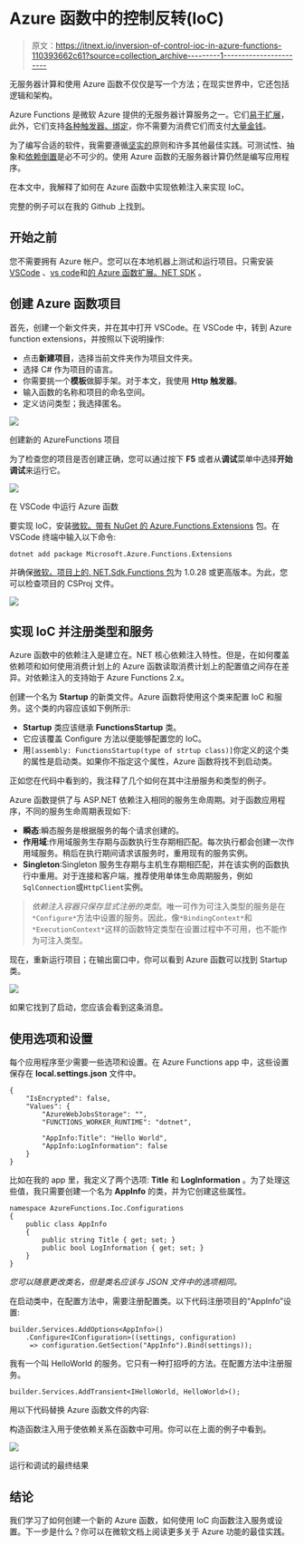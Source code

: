 # Azure 函数中的控制反转(IoC)

> 原文：<https://itnext.io/inversion-of-control-ioc-in-azure-functions-110393662c61?source=collection_archive---------1----------------------->

无服务器计算和使用 Azure 函数不仅仅是写一个方法；在现实世界中，它还包括逻辑和架构。

Azure Functions 是微软 Azure 提供的无服务器计算服务之一。它们[易于扩展](https://docs.microsoft.com/en-us/azure/azure-functions/functions-scale)，此外，它们支持[各种触发器、绑定](https://docs.microsoft.com/en-us/azure/azure-functions/functions-triggers-bindings#supported-bindings)，你不需要为消费它们而支付[大量金钱](https://azure.microsoft.com/en-us/pricing/details/functions/)。

为了编写合适的软件，我需要遵循[坚实的](https://en.wikipedia.org/wiki/SOLID)原则和许多其他最佳实践。可测试性、抽象和[依赖倒置](https://docs.microsoft.com/en-us/dotnet/architecture/modern-web-apps-azure/architectural-principles#dependency-inversion)是必不可少的。使用 Azure 函数的无服务器计算仍然是编写应用程序。

在本文中，我解释了如何在 Azure 函数中实现依赖注入来实现 IoC。

完整的例子可以在我的 Github 上找到。

## 开始之前

您不需要拥有 Azure 帐户。您可以在本地机器上测试和运行项目。只需安装 [VSCode](https://code.visualstudio.com/Download) 、[vs code](https://marketplace.visualstudio.com/items?itemName=ms-azuretools.vscode-azurefunctions)和[的 Azure 函数扩展。NET SDK](https://dotnet.microsoft.com/download) 。

## 创建 Azure 函数项目

首先，创建一个新文件夹，并在其中打开 VSCode。在 VSCode 中，转到 Azure function extensions，并按照以下说明操作:

*   点击**新建项目**，选择当前文件夹作为项目文件夹。
*   选择 C# 作为项目的语言。
*   你需要挑一个**模板**做脚手架。对于本文，我使用 **Http 触发器**。
*   输入函数的名称和项目的命名空间。
*   定义访问类型；我选择匿名。

![](img/9d732722b707dfb94302b7fcc731a411.png)

创建新的 AzureFunctions 项目

为了检查您的项目是否创建正确，您可以通过按下 **F5** 或者从**调试**菜单中选择**开始调试**来运行它。

![](img/6a1371f9606d40a81bbe73a375df659b.png)

在 VSCode 中运行 Azure 函数

要实现 IoC，安装[微软。带有 NuGet 的 Azure.Functions.Extensions](https://www.nuget.org/packages/Microsoft.Azure.Functions.Extensions/) 包。在 VSCode 终端中输入以下命令:

```
dotnet add package Microsoft.Azure.Functions.Extensions
```

并确保[微软。项目上的. NET.Sdk.Functions 包](https://www.nuget.org/packages/Microsoft.NET.Sdk.Functions/)为 1.0.28 或更高版本。为此，您可以检查项目的 CSProj 文件。

![](img/4d9870d5fe89a13881ac2bdec7b4bf07.png)

## 实现 IoC 并注册类型和服务

Azure 函数中的依赖注入是建立在。NET 核心依赖注入特性。但是，在如何覆盖依赖项和如何使用消费计划上的 Azure 函数读取消费计划上的配置值之间存在差异。对依赖注入的支持始于 Azure Functions 2.x。

创建一个名为 **Startup** 的新类文件。Azure 函数将使用这个类来配置 IoC 和服务。这个类的内容应该如下例所示:

*   **Startup** 类应该继承 **FunctionsStartup** 类。
*   它应该覆盖 Configure 方法以便能够配置您的 IoC。
*   用`[assembly: FunctionsStartup(type of strtup class)]`你定义的这个类的属性是启动类。如果你不指定这个属性，Azure 函数将找不到启动类。

正如您在代码中看到的，我注释了几个如何在其中注册服务和类型的例子。

Azure 函数提供了与 ASP.NET 依赖注入相同的服务生命周期。对于函数应用程序，不同的服务生命周期表现如下:

*   **瞬态**:瞬态服务是根据服务的每个请求创建的。
*   **作用域**:作用域服务生存期与函数执行生存期相匹配。每次执行都会创建一次作用域服务。稍后在执行期间请求该服务时，重用现有的服务实例。
*   **Singleton**:Singleton 服务生存期与主机生存期相匹配，并在该实例的函数执行中重用。对于连接和客户端，推荐使用单体生命周期服务，例如`SqlConnection`或`HttpClient`实例。

> *依赖注入容器只保存显式注册的类型*。唯一可作为可注入类型的服务是在`*Configure*`方法中设置的服务。因此，像`*BindingContext*`和`*ExecutionContext*`这样的函数特定类型在设置过程中不可用，也不能作为可注入类型。

现在，重新运行项目；在输出窗口中，你可以看到 Azure 函数可以找到 Startup 类。

![](img/377cef3a47732c34e9ae686fda4243ad.png)

如果它找到了启动，您应该会看到这条消息。

## 使用选项和设置

每个应用程序至少需要一些选项和设置。在 Azure Functions app 中，这些设置保存在 **local.settings.json** 文件中。

```
{
    "IsEncrypted": false,
    "Values": {
        "AzureWebJobsStorage": "",
        "FUNCTIONS_WORKER_RUNTIME": "dotnet",

        "AppInfo:Title": "Hello World",
        "AppInfo:LogInformation": false
    }
}
```

比如在我的 app 里，我定义了两个选项: **Title** 和 **LogInformation** 。为了处理这些值，我只需要创建一个名为 **AppInfo** 的类，并为它创建这些属性。

```
namespace AzureFunctions.Ioc.Configurations
{
    public class AppInfo
    {
        public string Title { get; set; }
        public bool LogInformation { get; set; }
    }
}
```

*您可以随意更改类名，但是类名应该与 JSON 文件中的选项相同。*

在启动类中，在配置方法中，需要注册配置类。以下代码注册项目的“AppInfo”设置:

```
builder.Services.AddOptions<AppInfo>()
    .Configure<IConfiguration>((settings, configuration)
     => configuration.GetSection("AppInfo").Bind(settings));
```

我有一个叫 HelloWorld 的服务。它只有一种打招呼的方法。在配置方法中注册服务。

```
builder.Services.AddTransient<IHelloWorld, HelloWorld>();
```

用以下代码替换 Azure 函数文件的内容:

构造函数注入用于使依赖关系在函数中可用。你可以在上面的例子中看到。

![](img/6c72b01c6b30a9d1cbeae1efd4584db0.png)

运行和调试的最终结果

## **结论**

我们学习了如何创建一个新的 Azure 函数，如何使用 IoC 向函数注入服务或设置。下一步是什么？你可以在微软文档上阅读更多关于 Azure 功能的最佳实践。